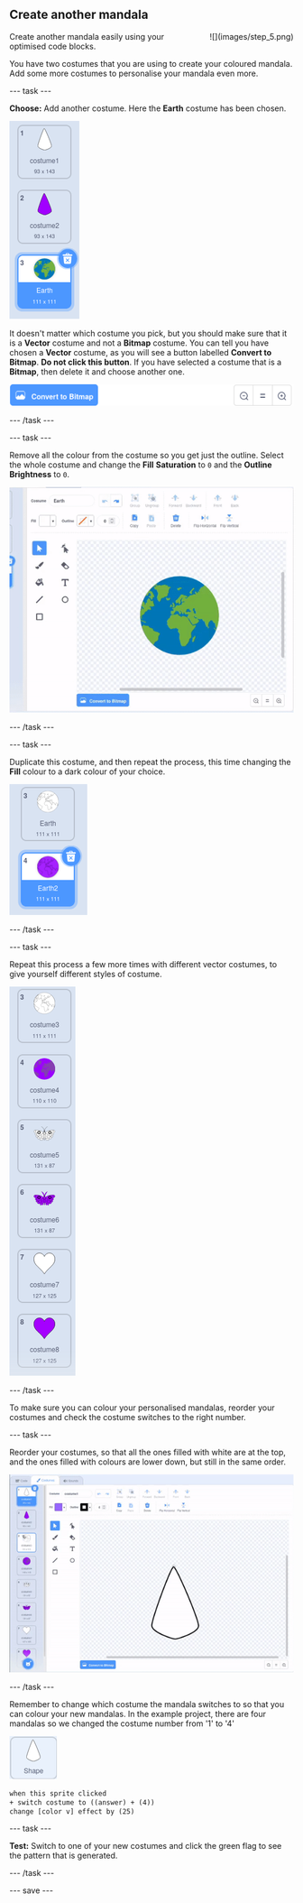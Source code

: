 ## Create another mandala

<div style="display: flex; flex-wrap: wrap">
<div style="flex-basis: 200px; flex-grow: 1; margin-right: 15px;">
Create another mandala easily using your optimised code blocks.
</div>
<div>
![](images/step_5.png)
</div>
</div>

You have two costumes that you are using to create your coloured mandala. Add some more costumes to personalise your mandala even more.

--- task ---

**Choose:** Add another costume. Here the **Earth** costume has been chosen.

![The Earth costume from the Scratch library.](images/earth_costume.png)

It doesn't matter which costume you pick, but you should make sure that it is a **Vector** costume and not a **Bitmap** costume. You can tell you have chosen a **Vector** costume, as you will see a button labelled **Convert to Bitmap**. **Do not click this button**. If you have selected a costume that is a **Bitmap**, then delete it and choose another one.

![The 'Convert to Bitmap' button.](images/convert_to_bitmap.png)

--- /task ---

--- task ---

Remove all the colour from the costume so you get just the outline. Select the whole costume and change the **Fill** **Saturation** to `0` and the **Outline** **Brightness** to `0`.

![Animation showing the 'Earth' costume being selected, then the 'Fill' and 'Outline' colours being changed.](images/edit_costume.gif)

--- /task ---

--- task ---

Duplicate this costume, and then repeat the process, this time changing the **Fill** colour to a dark colour of your choice.

![The two Earth costumes, one filled in white and the other in purple.](images/earth_costumes.png)

--- /task ---

--- task ---

Repeat this process a few more times with different vector costumes, to give yourself different styles of costume.

![Earth, butterfly, and heart costumes shown with white and purple fills.](images/multiple_costumes.png)

--- /task ---

To make sure you can colour your personalised mandalas, reorder your costumes and check the costume switches to the right number.

--- task ---

Reorder your costumes, so that all the ones filled with white are at the top, and the ones filled with colours are lower down, but still in the same order.

![Animation of the costumes being placed in order, with the white costumes at the top and the coloured ones further down, but in the same order.](images/order_costumes.gif)

--- /task ---

Remember to change which costume the mandala switches to so that you can colour your new mandalas. In the example project, there are four mandalas so we changed the costume number from '1' to '4'

![The shape sprite.](images/shape_sprite.png)

```blocks3
when this sprite clicked
+ switch costume to ((answer) + (4))
change [color v] effect by (25)
```

--- task ---

**Test:** Switch to one of your new costumes and click the green flag to see the pattern that is generated.

--- /task ---

--- save ---
